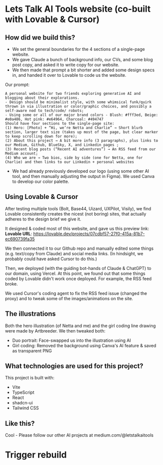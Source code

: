 # Lets Talk AI Tools website (co-built with Lovable & Cursor)

## How did we build this?
- We set the general boundaries for the 4 sections of a single-page website.
- We gave Claude a bunch of background info, our CVs, and some blog post copy, and asked it to write copy for our website. 
- We then made that prompt a bit shorter and added some design specs in, and handed it over to Lovable to code us the website.

Our prompt: 
```
A personal website for two friends exploring generative AI and blogging about their explorations.
- Design should be minimalist style, with some whimsical funk/quirk thrown in via illustration or color/graphic choices, and possibly a self-aware nod to tech/code/ robots;
- Using some or all of our major brand colors - Blush: #fff3ed, Beige: #e0a486, Hot pink: #e64964, Charcoal: #494747
Should have four sections to the single-page site: 
(1) Hero: [Photo] + “Hi, we’re Netta and Charlie” → Short blurb section, larger text size (takes up most of the page, but clear marker to keep scrolling down for more);
(2) About this project → A bit more info (3 paragraphs), plus links to our Medium, Github, BlueSky, X, and Linkedin pages ;
(3) Recent blog posts (“Recent AI adventures”) → An RSS feed from our Medium account;
(4) Who we are → Two bios, side by side (one for Netta, one for Charlie) and then links to our Linkedin + personal websites
```

- We had already previously developed our logo (using some other AI tool, and then manually adjusting the output in Figma). We used Canva to develop our color palette.

## Using Lovable & Cursor

After testing multiple tools (Bolt, Base44, Uizard, UXPilot, Visily), we find Lovable consistently creates the nicest (not boring) sites, that actually adheres to the design brief we give it. 

It designed & coded most of this website, and gave us this preview link: 
**Lovable URL**: https://lovable.dev/projects/07cdbf57-27f0-415a-81b7-ec690739fa35

We then connected it to our Github repo and manually edited some things (e.g. text/copy from Claude) and social media links. (In hindsight, we probably could have asked Cursor to do this.)

Then, we deployed (with the guiding bot-hands of Claude & ChatGPT) to our domain, using Vercel. At this point, we found out that some things coded by Lovable didn't work once deployed. For example, the RSS feed broke. 

We used Cursor's coding agent to fix the RSS feed issue (changed the proxy) and to tweak some of the images/animations on the site.

## The illustrations

Both the hero illustration (of Netta and me) and the girl coding line drawing were made by Artbreeder. We then tweaked both: 
- Duo portrait: Face-swapped us into the illustration using AI 
- Girl coding: Removed the background using Canva's AI feature & saved as transparent PNG


## What technologies are used for this project?

This project is built with:

- Vite
- TypeScript
- React
- shadcn-ui
- Tailwind CSS


## Like this?

Cool - Please follow our other AI projects at medium.com/@letstalkaitools
# Trigger rebuild
